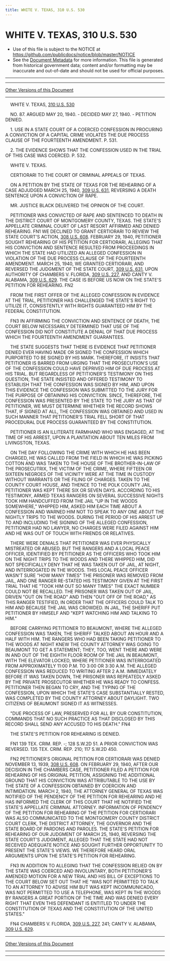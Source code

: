 ```yaml
---
title: WHITE V. TEXAS, 310 U.S. 530
---
```


# WHITE V. TEXAS, 310 U.S. 530

* Use of this file is subject to the NOTICE at https://github.com/publicdocs/notice/blob/master/NOTICE
* See the [Document Metadata](../../../index.md) for more information.
  This file is generated from historical government data; content and/or formatting may be inaccurate and out-of-date and should not be used for official purposes.

----------
----------

[Other Versions of this Document](https://publicdocs.github.io/go/links?ns=uslm-x&ref=%2Fus%2Fcourts%2Fscotus%2FusReporter%2F310%2F530)

----------

    WHITE V. TEXAS, [310 U.S. 530][/us/courts/scotus/usReporter/310/530]

    NO. 87.  ARGUED MAY 20, 1940.  - DECIDED MAY 27, 1940.  - PETITION DENIED.

    1.  USE IN A STATE COURT OF A COERCED CONFESSION IN PROCURING A CONVICTION OF A CAPITAL CRIME VIOLATES THE DUE PROCESS CLAUSE OF THE FOURTEENTH AMENDMENT.  P. 531.

    2.  THE EVIDENCE SHOWS THAT THE CONFESSION USED IN THE TRIAL OF THIS CASE WAS COERCED.  P. 532.

    WHITE V. TEXAS.

    CERTIORARI TO THE COURT OF CRIMINAL APPEALS OF TEXAS.

    ON A PETITION BY THE STATE OF TEXAS FOR THE REHEARING OF A CASE ADJUDGED MARCH 25, 1940, [309 U.S. 631][/us/courts/scotus/usReporter/309/631], REVERSING A DEATH SENTENCE UPON A CONVICTION OF RAPE.

    MR. JUSTICE BLACK DELIVERED THE OPINION OF THE COURT.

    PETITIONER WAS CONVICTED OF RAPE AND SENTENCED TO DEATH IN THE DISTRICT COURT OF MONTGOMERY COUNTY, TEXAS.  THE STATE'S APPELLATE CRIMINAL COURT OF LAST RESORT AFFIRMED AND DENIED REHEARING.  FN1  WE DECLINED TO GRANT CERTIORARI TO REVIEW THE STATE COURT'S ACTION, [308 U.S. 608][/us/courts/scotus/usReporter/308/608].  FEBRUARY 29, 1940, PETITIONER SOUGHT REHEARING OF HIS PETITION FOR CERTIORARI, ALLEGING THAT HIS CONVICTION AND SENTENCE RESULTED FROM PROCEEDINGS IN WHICH THE STATE HAD UTILIZED AN ALLEGED CONFESSION IN VIOLATION OF THE DUE PROCESS CLAUSE OF THE FOURTEENTH AMENDMENT.  MARCH 25, 1940, WE GRANTED CERTIORARI, AND REVERSED THE JUDGMENT OF THE STATE COURT, [309 U.S. 631][/us/courts/scotus/usReporter/309/631], UPON AUTHORITY OF CHAMBERS V. FLORIDA, [309 U.S. 227][/us/courts/scotus/usReporter/309/227], AND CANTY V. ALABAMA, [309 U.S. 629][/us/courts/scotus/usReporter/309/629].  THE CASE IS BEFORE US NOW ON THE STATE'S PETITION FOR REHEARING.  FN2

    FROM THE FIRST OFFER OF THE ALLEGED CONFESSION IN EVIDENCE AT THE TRIAL, PETITIONER HAS CHALLENGED THE STATE'S RIGHT TO UTILIZE IT, CONSISTENTLY WITH RIGHTS GUARANTEED HIM BY THE FEDERAL CONSTITUTION.

    FN3  IN AFFIRMING THE CONVICTION AND SENTENCE OF DEATH, THE COURT BELOW NECESSARILY DETERMINED THAT USE OF THE CONFESSION DID NOT CONSTITUTE A DENIAL OF THAT DUE PROCESS WHICH THE FOURTEENTH AMENDMENT GUARANTEES.

    THE STATE SUGGESTS THAT THERE IS EVIDENCE THAT PETITIONER DENIED EVER HAVING MADE OR SIGNED THE CONFESSION WHICH PURPORTED TO BE SIGNED BY HIS MARK.  THEREFORE, IT INSISTS THAT PETITIONER IS BARRED FROM URGING THAT THE PROSECUTION'S USE OF THE CONFESSION COULD HAVE DEPRIVED HIM OF DUE PROCESS AT HIS TRIAL.  BUT REGARDLESS OF PETITIONER'S TESTIMONY ON THIS QUESTION, THE STATE INSISTED AND OFFERED TESTIMONY TO ESTABLISH THAT THE CONFESSION WAS SIGNED BY HIM, AND UPON THIS EVIDENCE THE CONFESSION WAS SUBMITTED TO THE JURY FOR THE PURPOSE OF OBTAINING HIS CONVICTION.  SINCE, THEREFORE, THE CONFESSION WAS PRESENTED BY THE STATE TO THE JURY AS THAT OF PETITIONER, WE MUST DETERMINE WHETHER THE RECORD SHOWS THAT, IF SIGNED AT ALL, THE CONFESSION WAS OBTAINED AND USED IN SUCH MANNER THAT PETITIONER'S TRIAL FELL SHORT OF THAT PROCEDURAL DUE PROCESS GUARANTEED BY THE CONSTITUTION.

    PETITIONER IS AN ILLITERATE FARMHAND WHO WAS ENGAGED, AT THE TIME OF HIS ARREST, UPON A PLANTATION ABOUT TEN MILES FROM LIVINGSTON, TEXAS.

    ON THE DAY FOLLOWING THE CRIME WITH WHICH HE HAS BEEN CHARGED, HE WAS CALLED FROM THE FIELD IN WHICH HE WAS PICKING COTTON AND WAS TAKEN TO THE HOUSE OF THE BROTHER-IN-LAW OF THE PROSECUTRIX, THE VICTIM OF THE CRIME, WHERE FIFTEEN OR SIXTEEN NEGROES OF THE VICINITY WERE AT THE TIME IN CUSTODY WITHOUT WARRANTS OR THE FILING OF CHARGES.  TAKEN TO THE COUNTY COURT HOUSE, AND THENCE TO THE POLK COUNTY JAIL, PETITIONER WAS KEPT THERE SIX OR SEVEN DAYS.  ACCORDING TO HIS TESTIMONY, ARMED TEXAS RANGERS ON SEVERAL SUCCESSIVE NIGHTS TOOK HIM HANDCUFFED FROM THE JAIL "UP IN THE WOODS SOMEWHERE," WHIPPED HIM, ASKED HIM EACH TIME ABOUT A CONFESSION AND WARNED HIM NOT TO SPEAK TO ANY ONE ABOUT THE NIGHTLY TRIPS TO THE WOODS.  DURING THE PERIOD OF HIS ARREST UP TO AND INCLUDING THE SIGNING OF THE ALLEGED CONFESSION, PETITIONER HAD NO LAWYER, NO CHARGES WERE FILED AGAINST HIM AND HE WAS OUT OF TOUCH WITH FRIENDS OR RELATIVES.

    THERE WERE DENIALS THAT PETITIONER WAS EVER PHYSICALLY MISTREATED OR ABUSED.  BUT THE RANGERS AND A LOCAL PEACE OFFICER, IDENTIFIED BY PETITIONER AS THE OFFICERS WHO TOOK HIM ON THE NIGHT TRIPS TO THE WOODS AND THERE WHIPPED HIM, DID NOT SPECIFICALLY DENY THAT HE WAS TAKEN OUT OF JAIL, AT NIGHT, AND INTERROGATED IN THE WOODS.  THIS LOCAL PEACE OFFICER WASN'T SURE "HOW MANY TIMES" THE PRISONER WAS REMOVED FROM JAIL, AND ONE RANGER RE-STATED HIS TESTIMONY GIVEN AT THE FIRST TRIAL THAT HE "TOOK HIM OUT SO MANY TIMES" THE EXACT NUMBER COULD NOT BE RECALLED.  THE PRISONER WAS TAKEN OUT OF JAIL, DRIVEN "OUT ON THE ROAD" AND THEN "OUT OFF OF THE ROAD," AS THIS RANGER TESTIFIED, IN ORDER THAT THE OFFICERS COULD TALK TO HIM AND BECAUSE THE JAIL WAS CROWDED.  IN JAIL, THE SHERIFF PUT PETITIONER BY HIMSELF AND "KEPT WATCHING HIM AND TALKING TO HIM."

    BEFORE CARRYING PETITIONER TO BEAUMONT, WHERE THE ALLEGED CONFESSION WAS TAKEN, THE SHERIFF TALKED ABOUT AN HOUR AND A HALF WITH HIM.  THE RANGERS WHO HAD BEEN TAKING PETITIONER TO THE WOODS AT NIGHT KNEW THE COUNTY ATTORNEY WAS GOING TO BEAUMONT TO GET A STATEMENT; THEY, TOO, WENT THERE AND WERE IN AND OUT OF THE EIGHTH FLOOR ROOM OF THE JAIL IN BEAUMONT, WITH THE ELEVATOR LOCKED, WHERE PETITIONER WAS INTERROGATED FROM APPROXIMATELY 11:00 P.M. TO 3:00 OR 3:30 A.M.  THE ALLEGED CONFESSION WAS REDUCED TO WRITING AFTER 2 A.M.  IMMEDIATELY BEFORE IT WAS TAKEN DOWN, THE PRISONER WAS REPEATEDLY ASKED BY THE PRIVATE PROSECUTOR WHETHER HE WAS READY TO CONFESS.  PETITIONER THEN BEGAN TO CRY, AND THE TYPING OF THE CONFESSION, UPON WHICH THE STATE'S CASE SUBSTANTIALLY RESTED, WAS COMPLETED BY THE COUNTY ATTORNEY ABOUT DAYLIGHT.  TWO CITIZENS OF BEAUMONT SIGNED IT AS WITNESSES.

    "DUE PROCESS OF LAW, PRESERVED FOR ALL BY OUR CONSTITUTION, COMMANDS THAT NO SUCH PRACTICE AS THAT DISCLOSED BY THIS RECORD SHALL SEND ANY ACCUSED TO HIS DEATH."  FN4

    THE STATE'S PETITION FOR REHEARING IS DENIED.

    FN1  139 TEX. CRIM. REP. -; 128 S.W.2D 51.  A PRIOR CONVICTION WAS REVERSED.  135 TEX. CRIM. REP. 210; 117 S.W.2D 450.

    FN2  PETITIONER'S ORIGINAL PETITION FOR CERTIORARI WAS DENIED NOVEMBER 13, 1939, [308 U.S. 608][/us/courts/scotus/usReporter/308/608].  ON FEBRUARY 29, 1940, AFTER OUR DECISION IN THE CHAMBERS CASE, PETITIONER FILED A PETITION FOR REHEARING OF HIS ORIGINAL PETITION, ASSIGNING THE ADDITIONAL GROUND THAT HIS CONVICTION WAS ATTRIBUTABLE TO THE USE BY THE STATE OF A CONFESSION OBTAINED BY COERCION AND INTIMIDATION.  MARCH 2, 1940, THE ATTORNEY GENERAL OF TEXAS WAS NOTIFIED OF THE PENDENCY OF THE PETITION FOR REHEARING AND HE HAS INFORMED THE CLERK OF THIS COURT THAT HE NOTIFIED THE STATE'S APPELLATE CRIMINAL ATTORNEY.  INFORMATION OF PENDENCY OF THE PETITION FOR REHEARING OF THE PETITION FOR CERTIORARI WAS ALSO COMMUNICATED TO THE MONTGOMERY COUNTY DISTRICT COURT CLERK, THE DISTRICT ATTORNEY, THE GOVERNOR AND THE STATE BOARD OF PARDONS AND PAROLES.  THE STATE'S PETITION FOR REHEARING OF OUR JUDGMENT OF MARCH 25, 1940, REVERSING THE STATE COURT'S JUDGMENT, ALLEGED THAT THE STATE HAD NOT RECEIVED ADEQUATE NOTICE AND SOUGHT FURTHER OPPORTUNITY TO PRESENT THE STATE'S VIEWS.  WE THEREFORE HEARD ORAL ARGUMENTS UPON THE STATE'S PETITION FOR REHEARING.

    FN3  IN ADDITION TO ALLEGING THAT THE CONFESSION RELIED ON BY THE STATE WAS COERCED AND INVOLUNTARY, BOTH PETITIONER'S AMENDED MOTION FOR A NEW TRIAL AND HIS BILL OF EXCEPTIONS TO THE COURT BELOW SET OUT THAT HE "WAS NOT PERMITTED TO TALK TO AN ATTORNEY TO ADVISE HIM BUT WAS KEPT INCOMMUNICADO, WAS NOT PERMITTED TO USE A TELEPHONE, WAS KEPT IN THE WOODS BY RANGERS A GREAT PORTION OF THE TIME AND WAS DENIED EVERY RIGHT THAT EVEN THIS DEFENDANT IS ENTITLED TO UNDER THE CONSTITUTION OF TEXAS AND THE CONSTITUTION OF THE UNITED STATES."

    FN4  CHAMBERS V. FLORIDA, [309 U.S. 227][/us/courts/scotus/usReporter/309/227], 241; CANTY V. ALABAMA, [309 U.S. 629][/us/courts/scotus/usReporter/309/629].

----------

[Other Versions of this Document](https://publicdocs.github.io/go/links?ns=uslm-x&ref=%2Fus%2Fcourts%2Fscotus%2FusReporter%2F310%2F530)

----------
----------

[/us/courts/scotus/usReporter/310/530]: https://publicdocs.github.io/go/links?ns=uslm-x&ref=%2Fus%2Fcourts%2Fscotus%2FusReporter%2F310%2F530
[/us/courts/scotus/usReporter/309/631]: https://publicdocs.github.io/go/links?ns=uslm-x&ref=%2Fus%2Fcourts%2Fscotus%2FusReporter%2F309%2F631
[/us/courts/scotus/usReporter/308/608]: https://publicdocs.github.io/go/links?ns=uslm-x&ref=%2Fus%2Fcourts%2Fscotus%2FusReporter%2F308%2F608
[/us/courts/scotus/usReporter/309/631]: https://publicdocs.github.io/go/links?ns=uslm-x&ref=%2Fus%2Fcourts%2Fscotus%2FusReporter%2F309%2F631
[/us/courts/scotus/usReporter/309/227]: https://publicdocs.github.io/go/links?ns=uslm-x&ref=%2Fus%2Fcourts%2Fscotus%2FusReporter%2F309%2F227
[/us/courts/scotus/usReporter/309/629]: https://publicdocs.github.io/go/links?ns=uslm-x&ref=%2Fus%2Fcourts%2Fscotus%2FusReporter%2F309%2F629
[/us/courts/scotus/usReporter/308/608]: https://publicdocs.github.io/go/links?ns=uslm-x&ref=%2Fus%2Fcourts%2Fscotus%2FusReporter%2F308%2F608
[/us/courts/scotus/usReporter/309/227]: https://publicdocs.github.io/go/links?ns=uslm-x&ref=%2Fus%2Fcourts%2Fscotus%2FusReporter%2F309%2F227
[/us/courts/scotus/usReporter/309/629]: https://publicdocs.github.io/go/links?ns=uslm-x&ref=%2Fus%2Fcourts%2Fscotus%2FusReporter%2F309%2F629


